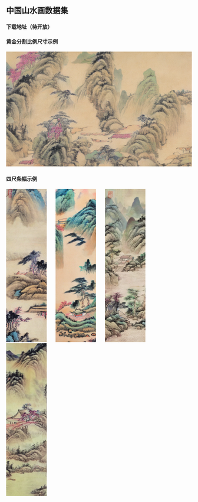 ## 中国山水画数据集



#### 下载地址（待开放）


#### 黄金分割比例尺寸示例

<img src="data/00046-966005068.png">

#### 四尺条幅示例

<p float="left">
  <img src="data/00014-3148548998.png" width="110" style="margin-right: 20px;"/>
  <img src="data/00045-3148549029.png" width="110" style="margin-right: 20px;"/>
  <img src="data/00058-3148549042.png" width="110" style="margin-right: 20px;"/>
  <img src="data/00368-3148549352.png" width="110" />
</p>



